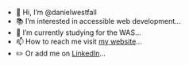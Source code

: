 - 👋 Hi, I’m @danielwestfall
- :books: I’m interested in accessible web development...
- 🌱 I’m currently studying for the WAS...
- 📫 How to reach me visit [my website](https://certreq.dev/)...
- :pencil2: Or add me on [LinkedIn](https://www.linkedin.com/in/danielwestfall/)...

<!---
danielwestfall/danielwestfall is a ✨ special ✨ repository because its `README.md` (this file) appears on your GitHub profile.
You can click the Preview link to take a look at your changes.
--->
